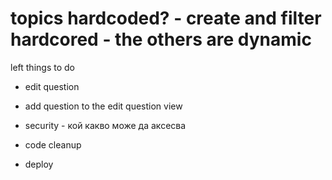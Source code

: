 # topics hardcoded? - create and filter hardcored - the others are dynamic

left things to do
- edit question
- add question to the edit question view

- security - кой какво може да аксесва
- code cleanup
- deploy